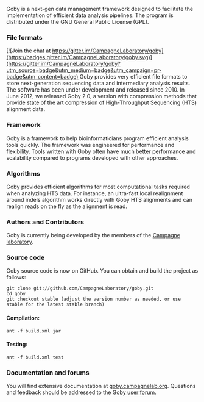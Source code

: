 Goby is a next-gen data management framework designed to facilitate the implementation of efficient data analysis pipelines. The program is distributed under the GNU General Public License (GPL).

### File formats

[![Join the chat at https://gitter.im/CampagneLaboratory/goby](https://badges.gitter.im/CampagneLaboratory/goby.svg)](https://gitter.im/CampagneLaboratory/goby?utm_source=badge&utm_medium=badge&utm_campaign=pr-badge&utm_content=badge)
Goby provides very efficient file formats to store next-generation sequencing data and intermediary analysis results. The software has been under development and released since 2010. In June 2012, we released Goby 2.0, a version with compression methods that provide state of the art compression of High-Throughput Sequencing (HTS) alignment data.

### Framework
Goby is a framework to help bioinformaticians program efficient analysis tools quickly. The framework was engineered for performance and flexibility. Tools written with Goby often have much better performance and scalability compared to programs developed with other approaches.

### Algorithms
Goby provides efficient algorithms for most computational tasks required when analyzing HTS data. For instance, an ultra-fast local realignment around indels algorithm works directly with Goby HTS alignments and can realign reads on the fly as the alignment is read.

### Authors and Contributors
Goby is currently being developed by the members of the [Campagne laboratory](http://campagnelab.org).

### Source code
Goby source code is now on GitHub.  You can obtain and build the project as follows:
   ```
   git clone git://github.com/CampagneLaboratory/goby.git
   cd goby
   git checkout stable (adjust the version number as needed, or use stable for the latest stable branch)
   ```
#### Compilation:
   ```
   ant -f build.xml jar
   ```
#### Testing:
   ```
   ant -f build.xml test
   ```
### Documentation and forums
You will find extensive documentation at [goby.campagnelab.org](http://goby.campagnelab.org).
Questions and feedback should be addressed to the [Goby user forum](https://groups.google.com/forum/?fromgroups#!forum/goby-framework).
